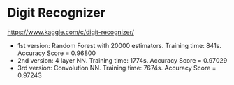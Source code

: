 Digit Recognizer
================

https://www.kaggle.com/c/digit-recognizer/

- 1st version: Random Forest with 20000 estimators. Training time: 841s. Accuracy Score = 0.96800
- 2nd version: 4 layer NN. Training time: 1774s. Accuracy Score = 0.97029
- 3rd version: Convolution NN. Training time: 7674s. Accuracy Score = 0.97243
